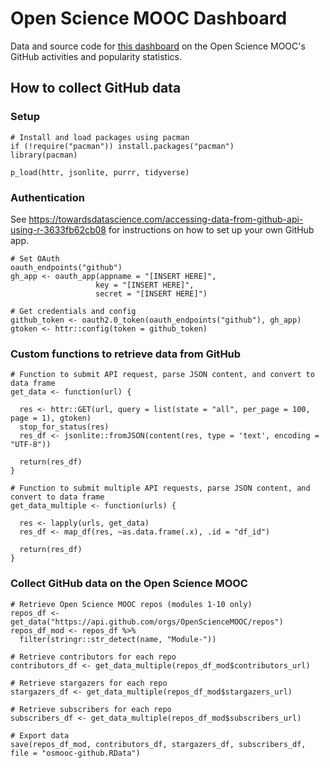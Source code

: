 # Open Science MOOC Dashboard

Data and source code for [this dashboard](http://www.dataplanes.org/osmooc-dashboard/) on the Open Science MOOC's GitHub activities and popularity statistics. 


## How to collect GitHub data

### Setup

```{r}
# Install and load packages using pacman
if (!require("pacman")) install.packages("pacman")
library(pacman)

p_load(httr, jsonlite, purrr, tidyverse)
```

### Authentication

See https://towardsdatascience.com/accessing-data-from-github-api-using-r-3633fb62cb08 for instructions on how to set up your own GitHub app.

```{r}
# Set OAuth
oauth_endpoints("github")
gh_app <- oauth_app(appname = "[INSERT HERE]",
                   key = "[INSERT HERE]",
                   secret = "[INSERT HERE]")

# Get credentials and config
github_token <- oauth2.0_token(oauth_endpoints("github"), gh_app)
gtoken <- httr::config(token = github_token)
```

### Custom functions to retrieve data from GitHub

```{r functions}
# Function to submit API request, parse JSON content, and convert to data frame 
get_data <- function(url) {
  
  res <- httr::GET(url, query = list(state = "all", per_page = 100, page = 1), gtoken)
  stop_for_status(res)
  res_df <- jsonlite::fromJSON(content(res, type = 'text', encoding = "UTF-8"))
  
  return(res_df)
}

# Function to submit multiple API requests, parse JSON content, and convert to data frame 
get_data_multiple <- function(urls) {
  
  res <- lapply(urls, get_data)
  res_df <- map_df(res, ~as.data.frame(.x), .id = "df_id")
  
  return(res_df)
}
```

### Collect GitHub data on the Open Science MOOC

```{r}
# Retrieve Open Science MOOC repos (modules 1-10 only)
repos_df <- get_data("https://api.github.com/orgs/OpenScienceMOOC/repos")
repos_df_mod <- repos_df %>% 
  filter(stringr::str_detect(name, "Module-"))

# Retrieve contributors for each repo
contributors_df <- get_data_multiple(repos_df_mod$contributors_url)

# Retrieve stargazers for each repo
stargazers_df <- get_data_multiple(repos_df_mod$stargazers_url)

# Retrieve subscribers for each repo
subscribers_df <- get_data_multiple(repos_df_mod$subscribers_url)

# Export data
save(repos_df_mod, contributors_df, stargazers_df, subscribers_df, file = "osmooc-github.RData")
```


